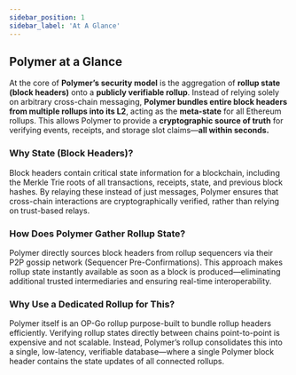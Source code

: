```yaml
---
sidebar_position: 1
sidebar_label: 'At A Glance'
---
```


## Polymer at a Glance

At the core of **Polymer’s security model** is the aggregation of **rollup state (block headers)** onto a **publicly verifiable rollup**. Instead of relying solely on arbitrary cross-chain messaging, **Polymer bundles entire block headers from multiple rollups into its L2**, acting as the **meta-state** for all Ethereum rollups. This allows Polymer to provide a **cryptographic source of truth** for verifying events, receipts, and storage slot claims—**all within seconds.**

### **Why State (Block Headers)?**

Block headers contain critical state information for a blockchain, including the Merkle Trie roots of all transactions, receipts, state, and previous block hashes. By relaying these instead of just messages, Polymer ensures that cross-chain interactions are cryptographically verified, rather than relying on trust-based relays.

### **How Does Polymer Gather Rollup State?**

Polymer directly sources block headers from rollup sequencers via their P2P gossip network (Sequencer Pre-Confirmations). This approach makes rollup state instantly available as soon as a block is produced—eliminating additional trusted intermediaries and ensuring real-time interoperability.

### **Why Use a Dedicated Rollup for This?**

Polymer itself is an OP-Go rollup purpose-built to bundle rollup headers efficiently. Verifying rollup states directly between chains point-to-point is expensive and not scalable. Instead, Polymer’s rollup consolidates this into a single, low-latency, verifiable database—where a single Polymer block header contains the state updates of all connected rollups.
